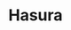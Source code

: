 ---
blog: https://blog.hasura.io/
codehost: https://github.com/https://github.com/hasura
facebook: https://www.facebook.com/HasuraHQ/
instagram: https://instagram.com/hasurahq
linkedin: https://linkedin.com/company/hasura
logohandle: hasuraio
other:
- name: Discord
  url: https://discord.gg/vBPpJkS
sort: hasura
title: Hasura
twitter: https://x.com/hasurahq
website: https://hasura.io/
youtube: https://youtube.com/channel/UCZo1ciR8pZvdD3Wxp9aSNhQ
---